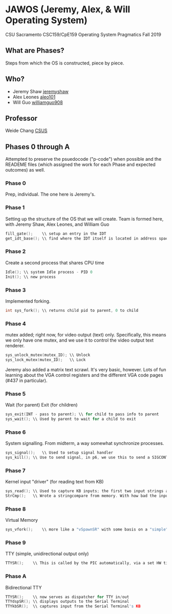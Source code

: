 # JAWOS (Jeremy, Alex, & Will Operating System)
CSU Sacramento CSC159/CpE159 Operating System Pragmatics
Fall 2019

## What are Phases?
Steps from which the OS is constructed, piece by piece.

## Who?
* Jeremy Shaw [jeremyshaw](https://github.com/jeremyshaw)
* Alex Leones [aleo101](https://github.com/aleo101)
* Will Guo  [williamguo908](https://github.com/williamguo908)

## Professor
Weide Chang [CSUS](http://athena.ecs.csus.edu/~changw/)

## Phases 0 through A
Attempted to preserve the psuedocode ("p-code") when possible and the READEME files (which assigned the work for each Phase and expected outcomes) as well.

### Phase 0
Prep, individual. The one here is Jeremy's.

### Phase 1
Setting up the structure of the OS that we will create.
Team is formed here, with Jeremy Shaw, Alex Leones, and William Guo
```C
fill_gate();	\\ setup an entry in the IDT
get_idt_base();	\\ find where the IDT itself is located in address space (AFAIK)
```

### Phase 2
Create a second process that shares CPU time
```C
Idle();	\\ system Idle process - PID 0
Init();	\\ new process
```

### Phase 3
Implemented forking.
```C
int sys_fork();	\\ returns child pid to parent, 0 to child
```

### Phase 4
mutex added; right now, for video output (text) only. Specifically, this means we only have one mutex, and we use it to control the video output text renderer.
```C
sys_unlock_mutex(mutex_ID);	\\ Unlock
sys_lock_mutex(mutex_ID);	\\ Lock
```
Jeremy also added a matrix text scrawl. It's very basic, however. Lots of fun learning about the VGA control registers and the different VGA code pages (#437 in particular).

### Phase 5
Wait (for parent)
Exit (for children)
```C
sys_exit(INT - pass to parent);	\\ for child to pass info to parent
sys_wait();	\\ Used by parent to wait for a child to exit
```

### Phase 6
System signalling. From midterm, a way somewhat synchronize processes.
```C
sys_signal();	\\ Used to setup signal handler
sys_kill();	\\ Use to send signal, in p6, we use this to send a SIGCONT to skip a sys_sleep(massive INT) 
```

### Phase 7
Kernel input "driver" (for reading text from KB)
```C
sys_read();	\\ Used to capture KB inputs; the first two input strings are slightly offset. The first one should always miss all inputs.
StrCmp();	\\ Wrote a stringcompare from memory. With how bad the inputs were being garbled in this phase, I wrote this with a failsafe mentality
```

### Phase 8
Virtual Memory
```C
sys_vfork();	\\ more like a "vSpawnSR" with some basis on a "simple" fork, since we use this to spawn a new process
```

### Phase 9
TTY (simple, unidirectional output only)
```C
TTYSR();	\\ This is called by the PIC automatically, via a set HW timer. Handles outputting over serial
```

### Phase A
Bidirectional TTY
```C
TTYSR();	\\ now serves as dispatcher for TTY in/out
TTYdspSR();	\\ displays outputs to the Serial Terminal
TTYkbSR();	\\ captures input from the Serial Terminal's KB
```


